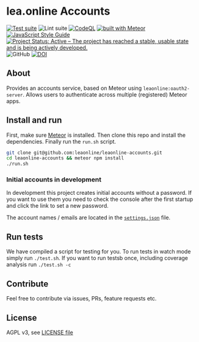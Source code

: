 # lea.online Accounts

[![Test suite](https://github.com/leaonline/leaonline-accounts/actions/workflows/test_suite.yml/badge.svg)](https://github.com/leaonline/leaonline-accounts/actions/workflows/test_suite.yml)
![Lint suite](https://github.com/leaonline/leaonline-accounts/workflows/Lint%20suite/badge.svg)
[![CodeQL](https://github.com/leaonline/leaonline-accounts/actions/workflows/codeql-analysis.yml/badge.svg)](https://github.com/leaonline/leaonline-accounts/actions/workflows/codeql-analysis.yml)
[![built with Meteor](https://img.shields.io/badge/Meteor-2.1.1-green?logo=meteor&logoColor=white)](https://meteor.com)
[![JavaScript Style Guide](https://img.shields.io/badge/code_style-standard-brightgreen.svg)](https://standardjs.com)
[![Project Status: Active – The project has reached a stable, usable state and is being actively developed.](https://www.repostatus.org/badges/latest/active.svg)](https://www.repostatus.org/#active)
![GitHub](https://img.shields.io/github/license/leaonline/leaonline-accounts)
[![DOI](https://zenodo.org/badge/204467117.svg)](https://zenodo.org/doi/10.5281/zenodo.10817292)

## About

Provides an accounts service, based on Meteor using `leaonline:oauth2-server`.
Allows users to authenticate across multiple (registered) Meteor apps.

## Install and run

First, make sure [Meteor](https://meteor.com) is installed.
Then clone this repo and install the dependencies.
Finally run the `run.sh` script.

```bash
git clone git@github.com:leaonline/leaonline-accounts.git
cd leaonline-accounts && meteor npm install
./run.sh
```

### Initial accounts in development<a name="initial-accounts"></a>

In development this project creates initial accounts without a password.
If you want to use them you need to check the console after the first startup
and click the link to set a new password.

The account names / emails are located in the [`settings.json`](./settings.json) file.

## Run tests

We have compiled a script for testing for you.
To run tests in watch mode simply run `./test.sh`.
If you want to run testsb once, including coverage analysis run `./test.sh -c`

## Contribute

Feel free to contribute via issues, PRs, feature requests etc.

## License

AGPL v3, see [LICENSE file](./LICENSE)
